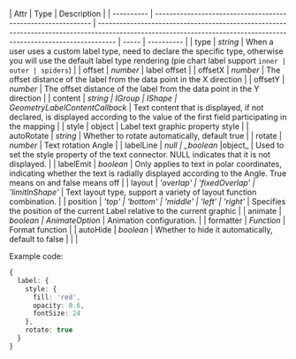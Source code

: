 <!--label样式-->

| Attr       | Type                                                         | Description                                                                                                                                                       |
| ---------- | ------------------------------------------------------------ | ----------------------------------------------------------------------------------------------------------------------------------------------------------------- | ----- | ---------- |
| type       | _string_                                                     | When a user uses a custom label type, need to declare the specific type, otherwise you will use the default label type rendering (pie chart label support `inner | outer | spiders`) |
| offset     | _number_                                                     | label offset                                                                                                                                                      |
| offsetX    | _number_                                                     | The offset distance of the label from the data point in the X direction                                                                                           |
| offsetY    | _number_                                                     | The offset distance of the label from the data point in the Y direction                                                                                           |
| content    | _string \| IGroup \| IShape \| GeometryLabelContentCallback_ | Text content that is displayed, if not declared, is displayed according to the value of the first field participating in the mapping                              |
| style      | object                                                       | Label text graphic property style                                                                                                                                 |
| autoRotate | _string_                                                     | Whether to rotate automatically, default true                                                                                                                     |
| rotate     | _number_                                                     | Text rotation Angle                                                                                                                                               |
| labelLine  | _null \| \_boolean_ \|object\_                               | Used to set the style property of the text connector. NULL indicates that it is not displayed.                                                                    |
| labelEmit  | _boolean_                                                    | Only applies to text in polar coordinates, indicating whether the text is radially displayed according to the Angle. True means on and false means off            |
| layout     | _'overlap' \| 'fixedOverlap' \| 'limitInShape'_              | Text layout type, support a variety of layout function combination.                                                                                               |
| position   | _'top' \| 'bottom' \| 'middle' \| 'left' \| 'right'_         | Specifies the position of the current Label relative to the current graphic                                                                                       |
| animate    | _boolean \| AnimateOption_                                   | Animation configuration.                                                                                                                                          |
| formatter  | _Function_                                                   | Format function                                                                                                                                                   |
| autoHide   | _boolean_                                                    | Whether to hide it automatically, default to false                                                                                                                |
|            |

Example code:

```ts
{
  label: {
    style: {
      fill: 'red',
      opacity: 0.6,
      fontSize: 24
    },
    rotate: true
  }
}
```
